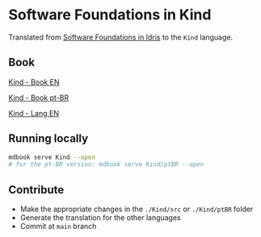 # Software Foundations in Kind

Translated from [Software Foundations in Idris](https://idris-hackers.github.io/software-foundations/pdf/sf-idris-2018.pdf) to the `Kind` language.
## Book

<a href="https://naoehsavio.github.io/learning/docs/Kind/index.html" target="_blank">Kind - Book EN</a>

<a href="https://naoehsavio.github.io/learning/docs/Kind-ptBR/index.html" target="_blank">Kind - Book pt-BR</a>

<a href="https://naoehsavio.github.io/learning/docs/Lang/index.html" target="_blank">Kind - Lang EN</a>

## Running locally

```bash
mdbook serve Kind --open
# for the pt-BR version: mdbook serve Kind/ptBR --open
```
## Contribute
- Make the appropriate changes in the `./Kind/src` or `./Kind/ptBR`  folder
- Generate the translation for the other languages
- Commit at `main` branch